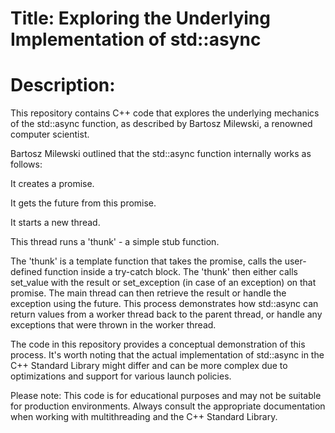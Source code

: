 
# Title: Exploring the Underlying Implementation of std::async

# Description:

This repository contains C++ code that explores the underlying mechanics of the std::async function, as described by Bartosz Milewski, a renowned computer scientist.

Bartosz Milewski outlined that the std::async function internally works as follows:

It creates a promise.

It gets the future from this promise.

It starts a new thread.

This thread runs a 'thunk' - a simple stub function.

The 'thunk' is a template function that takes the promise, calls the user-defined function inside a try-catch block.
The 'thunk' then either calls set_value with the result or set_exception (in case of an exception) on that promise.
The main thread can then retrieve the result or handle the exception using the future. This process demonstrates how std::async can return values from a worker thread back to the parent thread, or handle any exceptions that were thrown in the worker thread.

The code in this repository provides a conceptual demonstration of this process. It's worth noting that the actual implementation of std::async in the C++ Standard Library might differ and can be more complex due to optimizations and support for various launch policies.

Please note: This code is for educational purposes and may not be suitable for production environments. Always consult the appropriate documentation when working with multithreading and the C++ Standard Library.
